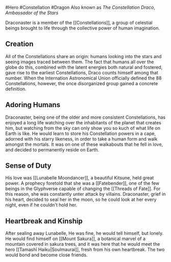 #Hero #Constellation #Dragon
Also known as *The Constellation Draco*, *Ambassador of the Stars*

Draconaster is a member of the [[Constellations]], a group of celestial beings brought to life through the collective power of human imagination.

## Creation
All of the Constellations share an origin: humans looking into the stars and seeing images traced between them. The fact that humans all over the globe do this, combined with the latent energies both natural and fostered, gave rise to the earliest Constellations, Draco counts himself among that number.
When the Internation Astronomical Union officially defined the 88 Constellations, however, the once disorganized group gained a concrete definition.

## Adoring Humans
Draconaster, being one of the older and more consistent Constellations, has enjoyed a long life watching over the inhabitants of the planet that creates him, but watching from the sky can only show you so kuch of what life on Earth is like.
He would learn to store his Constellation powers in a cape, adorned with his starry likeness, in order to take a human form and walk amongst the mortals. 
It was on one of these walkabouts that he fell in love, and decided to permanently reside on Earth.

## Sense of Duty
His love was [[Lunabelle Moondancer]], a beautiful Kitsune, held great power. A prophecy foretold that she was a [[Fatebender]], one of the few beings in the Glyphverse capable of changing the [[Threads of Fate]]. For this reason, she was constantly unter attack by villains. Draconaster, grief in his heart, decided to seal her in the moon, so he could look at her every night, even if he couldn't hold her.

## Heartbreak and Kinship
After sealing away Lunabelle, He was fine, he would tell himself, but lonely.
He would find himself on [[Mount Sakura]], a botanical marvel of a mountain covered in sakura trees, and it was here that he would meet the hero [[Tamashī Haiku|Soulmaurai]], fresh from his own heartbreak. The two would bond and become close friends.

